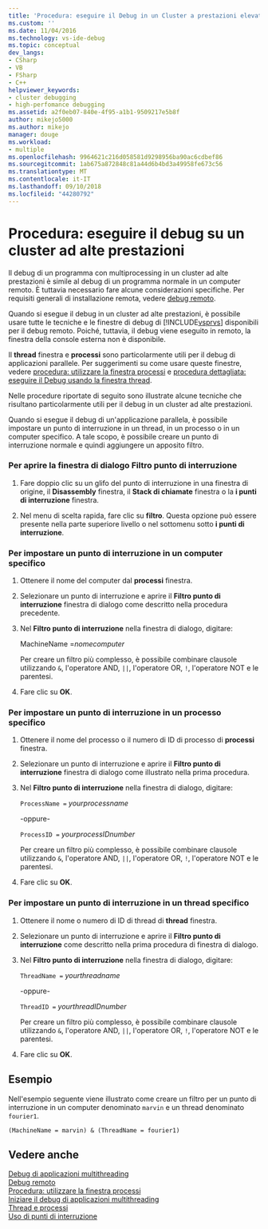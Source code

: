 ```yaml
---
title: 'Procedura: eseguire il Debug in un Cluster a prestazioni elevate | Microsoft Docs'
ms.custom: ''
ms.date: 11/04/2016
ms.technology: vs-ide-debug
ms.topic: conceptual
dev_langs:
- CSharp
- VB
- FSharp
- C++
helpviewer_keywords:
- cluster debugging
- high-perfomance debugging
ms.assetid: a2f0eb07-840e-4f95-a1b1-9509217e5b8f
author: mikejo5000
ms.author: mikejo
manager: douge
ms.workload:
- multiple
ms.openlocfilehash: 9964621c216d058581d9298956ba90ac6cdbef86
ms.sourcegitcommit: 1ab675a872848c81a44d6b4bd3a49958fe673c56
ms.translationtype: MT
ms.contentlocale: it-IT
ms.lasthandoff: 09/10/2018
ms.locfileid: "44280792"
---
```

# <a name="how-to-debug-on-a-high-performance-cluster"></a>Procedura: eseguire il debug su un cluster ad alte prestazioni
Il debug di un programma con multiprocessing in un cluster ad alte prestazioni è simile al debug di un programma normale in un computer remoto. È tuttavia necessario fare alcune considerazioni specifiche. Per requisiti generali di installazione remota, vedere [debug remoto](../debugger/remote-debugging.md).  
  
 Quando si esegue il debug in un cluster ad alte prestazioni, è possibile usare tutte le tecniche e le finestre di debug di [!INCLUDE[vsprvs](../code-quality/includes/vsprvs_md.md)] disponibili per il debug remoto. Poiché, tuttavia, il debug viene eseguito in remoto, la finestra della console esterna non è disponibile.  
  
 Il **thread** finestra e **processi** sono particolarmente utili per il debug di applicazioni parallele. Per suggerimenti su come usare queste finestre, vedere [procedura: utilizzare la finestra processi](/previous-versions/visualstudio/visual-studio-2010/7h8h5sdw(v=vs.100)) e [procedura dettagliata: eseguire il Debug usando la finestra thread](../debugger/how-to-use-the-threads-window.md).  
  
 Nelle procedure riportate di seguito sono illustrate alcune tecniche che risultano particolarmente utili per il debug in un cluster ad alte prestazioni.  
  
 Quando si esegue il debug di un'applicazione parallela, è possibile impostare un punto di interruzione in un thread, in un processo o in un computer specifico. A tale scopo, è possibile creare un punto di interruzione normale e quindi aggiungere un apposito filtro.  
  
### <a name="to-open-the-breakpoint-filter-dialog-box"></a>Per aprire la finestra di dialogo Filtro punto di interruzione  
  
1.  Fare doppio clic su un glifo del punto di interruzione in una finestra di origine, il **Disassembly** finestra, il **Stack di chiamate** finestra o la **i punti di interruzione** finestra.  
  
2.  Nel menu di scelta rapida, fare clic su **filtro**. Questa opzione può essere presente nella parte superiore livello o nel sottomenu sotto **i punti di interruzione**.  
  
### <a name="to-set-a-breakpoint-on-a-specific-computer"></a>Per impostare un punto di interruzione in un computer specifico  
  
1.  Ottenere il nome del computer dal **processi** finestra.  
  
2.  Selezionare un punto di interruzione e aprire il **Filtro punto di interruzione** finestra di dialogo come descritto nella procedura precedente.  
  
3.  Nel **Filtro punto di interruzione** nella finestra di dialogo, digitare:  
  
     MachineName =*nomecomputer*  
  
     Per creare un filtro più complesso, è possibile combinare clausole utilizzando `&`, l'operatore AND, `||`, l'operatore OR, `!`, l'operatore NOT e le parentesi.  
  
4.  Fare clic su **OK**.  
  
### <a name="to-set-a-breakpoint-on-a-specific-process"></a>Per impostare un punto di interruzione in un processo specifico  
  
1.  Ottenere il nome del processo o il numero di ID di processo di **processi** finestra.  
  
2.  Selezionare un punto di interruzione e aprire il **Filtro punto di interruzione** finestra di dialogo come illustrato nella prima procedura.  
  
3.  Nel **Filtro punto di interruzione** nella finestra di dialogo, digitare:  
  
     `ProcessName =`  *yourprocessname*  
  
     -oppure-  
  
     `ProcessID =` *yourprocessIDnumber*  
  
     Per creare un filtro più complesso, è possibile combinare clausole utilizzando `&`, l'operatore AND, `||`, l'operatore OR, `!`, l'operatore NOT e le parentesi.  
  
4.  Fare clic su **OK**.  
  
### <a name="to-set-a-breakpoint-on-a-specific-thread"></a>Per impostare un punto di interruzione in un thread specifico  
  
1.  Ottenere il nome o numero di ID di thread di **thread** finestra.  
  
2.  Selezionare un punto di interruzione e aprire il **Filtro punto di interruzione** come descritto nella prima procedura di finestra di dialogo.  
  
3.  Nel **Filtro punto di interruzione** nella finestra di dialogo, digitare:  
  
     `ThreadName =` *yourthreadname*  
  
     -oppure-  
  
     `ThreadID =` *yourthreadIDnumber*  
  
     Per creare un filtro più complesso, è possibile combinare clausole utilizzando `&`, l'operatore AND, `||`, l'operatore OR, `!`, l'operatore NOT e le parentesi.  
  
4.  Fare clic su **OK**.  
  
## <a name="example"></a>Esempio  
 Nell'esempio seguente viene illustrato come creare un filtro per un punto di interruzione in un computer denominato `marvin` e un thread denominato `fourier1`.  
  
`(MachineName = marvin) & (ThreadName = fourier1)`  

  
## <a name="see-also"></a>Vedere anche  
 [Debug di applicazioni multithreading](../debugger/debug-multithreaded-applications-in-visual-studio.md)   
 [Debug remoto](../debugger/remote-debugging.md)   
 [Procedura: utilizzare la finestra processi](/previous-versions/visualstudio/visual-studio-2010/7h8h5sdw(v=vs.100))   
 [Iniziare il debug di applicazioni multithreading](../debugger/get-started-debugging-multithreaded-apps.md)   
 [Thread e processi](/previous-versions/visualstudio/visual-studio-2010/ms164740(v=vs.100))   
 [Uso di punti di interruzione](../debugger/using-breakpoints.md)